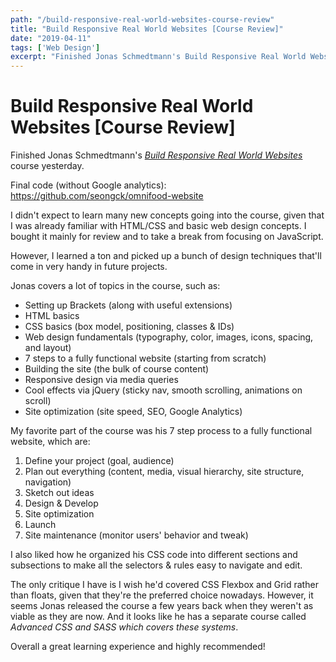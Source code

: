 ```yaml
---
path: "/build-responsive-real-world-websites-course-review"
title: "Build Responsive Real World Websites [Course Review]"
date: "2019-04-11"
tags: ['Web Design']
excerpt: "Finished Jonas Schmedtmann's Build Responsive Real World Websites course yesterday..."
---
```

# Build Responsive Real World Websites [Course Review]

Finished Jonas Schmedtmann's _[Build Responsive Real World Websites](https://www.udemy.com/design-and-develop-a-killer-website-with-html5-and-css3)_ course yesterday.

Final code (without Google analytics): <https://github.com/seongck/omnifood-website>

I didn't expect to learn many new concepts going into the course, given that I was already familiar with HTML/CSS and basic web design concepts. I bought it mainly for review and to take a break from focusing on JavaScript.

However, I learned a ton and picked up a bunch of design techniques that'll come in very handy in future projects.

Jonas covers a lot of topics in the course, such as:  
- Setting up Brackets (along with useful extensions)  
- HTML basics  
- CSS basics (box model, positioning, classes & IDs)  
- Web design fundamentals (typography, color, images, icons, spacing, and layout)  
- 7 steps to a fully functional website (starting from scratch)  
- Building the site (the bulk of course content)  
- Responsive design via media queries  
- Cool effects via jQuery (sticky nav, smooth scrolling, animations on scroll)  
- Site optimization (site speed, SEO, Google Analytics)  
  
My favorite part of the course was his 7 step process to a fully functional website, which are:

  1. Define your project (goal, audience)
  2. Plan out everything (content, media, visual hierarchy, site structure, navigation)
  3. Sketch out ideas
  4. Design & Develop
  5. Site optimization
  6. Launch
  7. Site maintenance (monitor users' behavior and tweak)

I also liked how he organized his CSS code into different sections and subsections to make all the selectors & rules easy to navigate and edit.

The only critique I have is I wish he'd covered CSS Flexbox and Grid rather than floats, given that they're the preferred choice nowadays. However, it seems Jonas released the course a few years back when they weren't as viable as they are now. And it looks like he has a separate course called _Advanced CSS and SASS which covers these systems_.

Overall a great learning experience and highly recommended!
